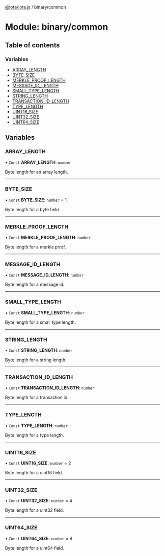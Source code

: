 [@iota/iota.js](../README.md) / binary/common

# Module: binary/common

## Table of contents

### Variables

- [ARRAY\_LENGTH](binary_common.md#array_length)
- [BYTE\_SIZE](binary_common.md#byte_size)
- [MERKLE\_PROOF\_LENGTH](binary_common.md#merkle_proof_length)
- [MESSAGE\_ID\_LENGTH](binary_common.md#message_id_length)
- [SMALL\_TYPE\_LENGTH](binary_common.md#small_type_length)
- [STRING\_LENGTH](binary_common.md#string_length)
- [TRANSACTION\_ID\_LENGTH](binary_common.md#transaction_id_length)
- [TYPE\_LENGTH](binary_common.md#type_length)
- [UINT16\_SIZE](binary_common.md#uint16_size)
- [UINT32\_SIZE](binary_common.md#uint32_size)
- [UINT64\_SIZE](binary_common.md#uint64_size)

## Variables

### ARRAY\_LENGTH

• `Const` **ARRAY\_LENGTH**: `number`

Byte length for an array length.

___

### BYTE\_SIZE

• `Const` **BYTE\_SIZE**: `number` = 1

Byte length for a byte field.

___

### MERKLE\_PROOF\_LENGTH

• `Const` **MERKLE\_PROOF\_LENGTH**: `number`

Byte length for a merkle prrof.

___

### MESSAGE\_ID\_LENGTH

• `Const` **MESSAGE\_ID\_LENGTH**: `number`

Byte length for a message id.

___

### SMALL\_TYPE\_LENGTH

• `Const` **SMALL\_TYPE\_LENGTH**: `number`

Byte length for a small type length.

___

### STRING\_LENGTH

• `Const` **STRING\_LENGTH**: `number`

Byte length for a string length.

___

### TRANSACTION\_ID\_LENGTH

• `Const` **TRANSACTION\_ID\_LENGTH**: `number`

Byte length for a transaction id.

___

### TYPE\_LENGTH

• `Const` **TYPE\_LENGTH**: `number`

Byte length for a type length.

___

### UINT16\_SIZE

• `Const` **UINT16\_SIZE**: `number` = 2

Byte length for a uint16 field.

___

### UINT32\_SIZE

• `Const` **UINT32\_SIZE**: `number` = 4

Byte length for a uint32 field.

___

### UINT64\_SIZE

• `Const` **UINT64\_SIZE**: `number` = 8

Byte length for a uint64 field.
